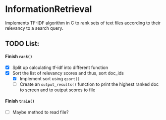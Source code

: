 # InformationRetrieval
Implements TF-IDF algorithm in C to rank sets of text files according to their relevancy to a search query.

## TODO List:
#### Finish ```rank()```
- [X] Split up calculating tf-idf into different function
- [X] Sort the list of relevancy scores and thus, sort doc_ids
    - [x] Implement sort using ```qsort()```
    - [ ] Create an ```output_results()``` function to print the highest ranked doc to screen and to output scores to file

#### Finish ```train()```
- [ ] Maybe method to read file?
